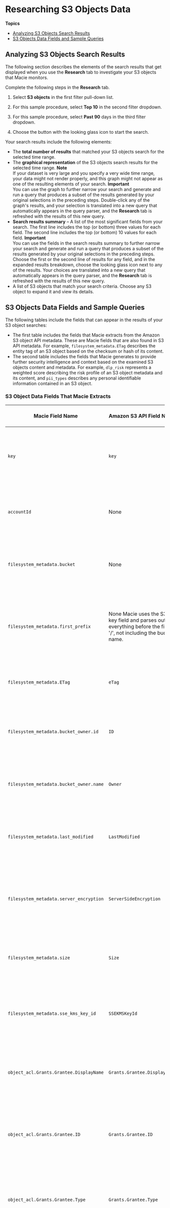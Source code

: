 # Researching S3 Objects Data<a name="s3objectsdata"></a>

**Topics**
+ [Analyzing S3 Objects Search Results](#s3searchresults)
+ [S3 Objects Data Fields and Sample Queries](#s3fields)

## Analyzing S3 Objects Search Results<a name="s3searchresults"></a>

The following section describes the elements of the search results that get displayed when you use the **Research** tab to investigate your S3 objects that Macie monitors\. 

Complete the following steps in the **Research** tab\.

1. Select **S3 objects** in the first filter pull\-down list\.

1. For this sample procedure, select **Top 10** in the second filter dropdown\.

1. For this sample procedure, select **Past 90** days in the third filter dropdown\.

1. Choose the button with the looking glass icon to start the search\.

Your search results include the following elements:
+ The **total number of results** that matched your S3 objects search for the selected time range\.
+ The **graphical representation** of the S3 objects search results for the selected time range\.
**Note**  
If your dataset is very large and you specify a very wide time range, your data might not render properly, and this graph might not appear as one of the resulting elements of your search\.
**Important**  
You can use the graph to further narrow your search and generate and run a query that produces a subset of the results generated by your original selections in the preceding steps\. Double\-click any of the graph's results, and your selection is translated into a new query that automatically appears in the query parser, and the **Research** tab is refreshed with the results of this new query\. 
+ **Search results summary** – A list of the most significant fields from your search\. The first line includes the top \(or bottom\) three values for each field\. The second line includes the top \(or bottom\) 10 values for each field\.
**Important**  
You can use the fields in the search results summary to further narrow your search and generate and run a query that produces a subset of the results generated by your original selections in the preceding steps\. Choose the first or the second line of results for any field, and in the expanded results breakdown, choose the looking glass icon next to any of the results\. Your choices are translated into a new query that automatically appears in the query parser, and the **Research** tab is refreshed with the results of this new query\.
+ A list of S3 objects that match your search criteria\. Choose any S3 object to expand it and view its details\.

## S3 Objects Data Fields and Sample Queries<a name="s3fields"></a>

The following tables include the fields that can appear in the results of your S3 object searches:
+ The first table includes the fields that Macie extracts from the Amazon S3 object API metadata\. These are Macie fields that are also found in S3 API metadata\. For example, `filesystem_metadata.ETag` describes the entity tag of an S3 object based on the checksum or hash of its content\.
+ The second table includes the fields that Macie generates to provide further security intelligence and context based on the examined S3 objects content and metadata\. For example, `dlp_risk` represents a weighted score describing the risk profile of an S3 object metadata and its content, and `pii_types` describes any personal identifiable information contained in an S3 object\.

### S3 Object Data Fields That Macie Extracts<a name="s3fields_extracted"></a>


| Macie Field Name | Amazon S3 API Field Name | Amazon S3 API Operation | Macie Field Type | Description | Example Search Query | 
| --- | --- | --- | --- | --- | --- | 
| `key` | `key` | `get-bucket` \(`listObjects`\)  | String   | The S3 object key path\. | Search for document names with the keyword "myobject": [\[See the AWS documentation website for more details\]](http://docs.aws.amazon.com/macie/latest/userguide/s3objectsdata.html)  | 
| `accountId` | None | None  |  String | The AWS account ID that owns the S3 object\. | Search for S3 objects owned by a particular account ID:  [\[See the AWS documentation website for more details\]](http://docs.aws.amazon.com/macie/latest/userguide/s3objectsdata.html)  | 
| `filesystem_metadata.bucket` | None | None  | String | The S3 bucket name that holds the S3 object\. | Search for S3 objects in a particular S3 bucket:  [\[See the AWS documentation website for more details\]](http://docs.aws.amazon.com/macie/latest/userguide/s3objectsdata.html)  | 
| `filesystem_metadata.first_prefix` | None  Macie uses the S3 key field and parses out everything before the first '/', not including the bucket name\.   | `get-bucket` \(`listObjects`\)  | String | The name of the first folder that contains the S3 object\. | Search for S3 objects contained in first folder names where folder name is `AWSLogs`:  [\[See the AWS documentation website for more details\]](http://docs.aws.amazon.com/macie/latest/userguide/s3objectsdata.html)  | 
| `filesystem_metadata.ETag` | `eTag` | `get-bucket` \(`listBuckets`\) | String | The entity tag as defined in RFC 2616\.   | Search for a particular `eTag`:  [\[See the AWS documentation website for more details\]](http://docs.aws.amazon.com/macie/latest/userguide/s3objectsdata.html)  | 
| `filesystem_metadata.bucket_owner.id` | `ID` | `get-bucket-acl` | String | The unique ID of the S3 bucket owner\.  | Search for S3 objects belonging to a particular owner ID:  [\[See the AWS documentation website for more details\]](http://docs.aws.amazon.com/macie/latest/userguide/s3objectsdata.html)  | 
| `filesystem_metadata.bucket_owner.name` | `Owner` | `get-bucket-acl` | String | The name of the S3 bucket owner\.  | Search for S3 objects owned by John Doe:  [\[See the AWS documentation website for more details\]](http://docs.aws.amazon.com/macie/latest/userguide/s3objectsdata.html)  | 
| `filesystem_metadata.last_modified` | `LastModified` | `get-bucket` \(`list-buckets`\) | Date | The timestamp when the S3 object was last modified\.  | Search for S3 objects that were modified in the last 24 hours:  [\[See the AWS documentation website for more details\]](http://docs.aws.amazon.com/macie/latest/userguide/s3objectsdata.html)  | 
| `filesystem_metadata.server_encryption` | `ServerSideEncryption` | `get-object`  | String | The server side encryption used to encrypt an S3 object\.  | Search for objects that aren't encrypted with the AES256 standard:  [\[See the AWS documentation website for more details\]](http://docs.aws.amazon.com/macie/latest/userguide/s3objectsdata.html)  | 
| `filesystem_metadata.size` | `Size` | `get-bucket` \(`list-buckets`\)  | Integer | The size of the S3 object's content in bytes\.  | Search for S3 objects that are larger than 1 MB:  [\[See the AWS documentation website for more details\]](http://docs.aws.amazon.com/macie/latest/userguide/s3objectsdata.html)  | 
| `filesystem_metadata.sse_kms_key_id` | `SSEKMSKeyId` | `get-object` | String | The unique identifier \(ARN\) of the master key used for server side encryption of the S3 objects\.  | Search for all S3 objects encrypted with a given key ID:  [\[See the AWS documentation website for more details\]](http://docs.aws.amazon.com/macie/latest/userguide/s3objectsdata.html)  | 
| `object_acl.Grants.Grantee.DisplayName` | `Grants.Grantee.DisplayName` | `get-object-acl` | String | The ACL grantee name\.  | Search for S3 object ACL permissions granted to John Doe:  [\[See the AWS documentation website for more details\]](http://docs.aws.amazon.com/macie/latest/userguide/s3objectsdata.html)  | 
| `object_acl.Grants.Grantee.ID` | `Grants.Grantee.ID` | `get-object-acl` | String | The ACL grantee unique ID\.  | Search for S3 object ACL permissions with a particular grantee ID:  [\[See the AWS documentation website for more details\]](http://docs.aws.amazon.com/macie/latest/userguide/s3objectsdata.html)  | 
| `object_acl.Grants.Grantee.Type` | `Grants.Grantee.Type` | `get-object-acl` | String | The ACL grantee type, such as `CanonicalUser` or `Group`\.  | Search for all S3 object ACLs that are granted to users or groups:  [\[See the AWS documentation website for more details\]](http://docs.aws.amazon.com/macie/latest/userguide/s3objectsdata.html)  | 
| `object_acl.Grants.Grantee.URI` | `Grants.Grantee.URI` | `get-object-acl` | String | The ACL grantee URI\.  | Search for S3 object ACLs with the `AllUsers` grant:  [\[See the AWS documentation website for more details\]](http://docs.aws.amazon.com/macie/latest/userguide/s3objectsdata.html)  | 
| `object_acl.Grants.Permission` | `Grants.Permission` | `get-object-acl` | String | The ACL grantee permission\.  | Search for S3 object ACLs that grant full control:  [\[See the AWS documentation website for more details\]](http://docs.aws.amazon.com/macie/latest/userguide/s3objectsdata.html)  | 
| `object_acl.Owner.DisplayName` | `Owner.DisplayName` | `get-object-acl` | String | The ACL owner name\.  | Search for S3 objects owned by John Doe:  [\[See the AWS documentation website for more details\]](http://docs.aws.amazon.com/macie/latest/userguide/s3objectsdata.html)  | 
| `object_acl.Owner.ID` | `Owner.ID` | `get-object-acl` | String | The ACL owner ID\.  |  Search for S3 objects belonging to a particular owner ID:  [\[See the AWS documentation website for more details\]](http://docs.aws.amazon.com/macie/latest/userguide/s3objectsdata.html)  | 

### S3 Object Data FieldsThat Macie Generates<a name="s3fields_macie-generated"></a>


| Macie Field Name | Macie Field Type | Description | Example Search Query | 
| --- | --- | --- | --- | 
| `@timestamp` | Date | The timestamp when the S3 object was last modified\.  | Search for S3 objects classified by Macie in the last 24 hours:  [\[See the AWS documentation website for more details\]](http://docs.aws.amazon.com/macie/latest/userguide/s3objectsdata.html)  | 
| `content_type` | String | The content and encoding type of the S3 object\.   You can locate this value in the **Name** field for a particular content type in the **Content types** section of the Macie console's **Settings** page\.   | Search for java source code containing hard\-coded AWS credentials:  [\[See the AWS documentation website for more details\]](http://docs.aws.amazon.com/macie/latest/userguide/s3objectsdata.html)  | 
| `dlp_risk` | Integer | Through the automatic classification methods, an object monitored by Macie is assigned risk levels based on each content type, file extension, theme, regex, and SVM artifact that is assigned to it\. The object's compound \(final\) risk level \(`dlp_risk`\) is set to the highest value of its assigned risk levels\.   You can find risk levels in the **Settings** page of the Macie console for their respective supported data classifiers\.   | Search for globally accessible \(read or write\) objects with the compound \(final\) risk level of 5 or higher:  [\[See the AWS documentation website for more details\]](http://docs.aws.amazon.com/macie/latest/userguide/s3objectsdata.html)  | 
| `encoding` | String | The encoding scheme identified when analyzing the S3 object content\.  | Search for Unicode text documents:  [\[See the AWS documentation website for more details\]](http://docs.aws.amazon.com/macie/latest/userguide/s3objectsdata.html)  | 
| `filetype_risk` | Integer | The risk level assigned to an S3 object based on its file extension\.  You can find risk levels in the **Settings** page of the Macie console for their respective supported data classifiers\.   | Search for documents with the assigned file extension risk of greater than 6:  [\[See the AWS documentation website for more details\]](http://docs.aws.amazon.com/macie/latest/userguide/s3objectsdata.html)  | 
| `filetypes` | String | The type of the file based on the extension\.  You can locate this value in the **Name** and **Description** fields for a particular file type in the **File extensions** section of the Macie console's **Settings** page\.   | Search for files with an extension of \.pdf:  [\[See the AWS documentation website for more details\]](http://docs.aws.amazon.com/macie/latest/userguide/s3objectsdata.html)  | 
| `keyword_themes` | String | The themes assigned to an S3 object\. You can find supported themes in the Macie console's **Settings** page\.   | Search for S3 objects containing content related to Social Security:  [\[See the AWS documentation website for more details\]](http://docs.aws.amazon.com/macie/latest/userguide/s3objectsdata.html)  | 
| `language_code` | String | The language code found when analyzing the S3 object's content\.  | Search for S3 objects containing German keywords:  [\[See the AWS documentation website for more details\]](http://docs.aws.amazon.com/macie/latest/userguide/s3objectsdata.html)  | 
| `last_crawl_time` | Date | The timestamp of when Macie last analyzed an S3 object\.  | Search for S3 objects analyzed by Macie in the last 24 hours:  [\[See the AWS documentation website for more details\]](http://docs.aws.amazon.com/macie/latest/userguide/s3objectsdata.html)  | 
| `mimetype_risk` | Integer | The risk level based on an S3 object's content / MIME type\.  | Search for S3 objects containing MIME types associated with high\-risk content:  [\[See the AWS documentation website for more details\]](http://docs.aws.amazon.com/macie/latest/userguide/s3objectsdata.html)  | 
| `mimetypes` | String | The MIME type of an S3 object\.  | Search for plaintext documents containing AWS secret keys:  [\[See the AWS documentation website for more details\]](http://docs.aws.amazon.com/macie/latest/userguide/s3objectsdata.html)  | 
| `pii_impact` | String | The PII severity impact of an S3 object, assigned by Macie\.  | Search for S3 objects containing highly valuable personal identifiable information:  [\[See the AWS documentation website for more details\]](http://docs.aws.amazon.com/macie/latest/userguide/s3objectsdata.html)  | 
| `pii_types` | String | The specific type of PII found in an S3 object\.  | Search for S3 objects containing emails:  [\[See the AWS documentation website for more details\]](http://docs.aws.amazon.com/macie/latest/userguide/s3objectsdata.html)  | 
| `regex_risk` | Integer | The risk level based on the regex, assigned by Macie, of an S3 object\.  | Search for S3 objects with a regex\-based risk level greater than 5:  [\[See the AWS documentation website for more details\]](http://docs.aws.amazon.com/macie/latest/userguide/s3objectsdata.html)  | 
| `regex_themes` | String | The regex themes of an S3 object\.  | Search for S3 objects containing RSA private keys  [\[See the AWS documentation website for more details\]](http://docs.aws.amazon.com/macie/latest/userguide/s3objectsdata.html)  | 
| `theme_risk` | String | The risk level based on the themes, assigned by Macie, of an S3 object\.  | Search for S3 objects with a theme\-based risk level higher than 5:  [\[See the AWS documentation website for more details\]](http://docs.aws.amazon.com/macie/latest/userguide/s3objectsdata.html)  | 
| `themes` | String | The combined themes of an S3 object\.  | Search for S3 objects containing RSA private keys:  [\[See the AWS documentation website for more details\]](http://docs.aws.amazon.com/macie/latest/userguide/s3objectsdata.html)  | 